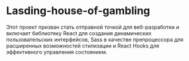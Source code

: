 # Lasding-house-of-gambling
Этот проект призван стать отправной точкой для веб-разработки и включает библиотеку React для создания динамических пользовательских интерфейсов, Sass в качестве препроцессора для расширенных возможностей стилизации и React Hooks для эффективного управления состоянием. 
